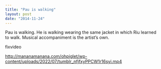```yaml
---
title: "Pau is walking"
layout: post
date: "2014-11-24"
---
```


Pau is walking. He is walking wearing the same jacket in which Riu learned to walk. Musical accompaniment is the artist’s own.

fixvideo

http://mananamanana.com/ohpiglet/wp-content/uploads/2022/07/tumblr_nfjfxyPPCW1r16syi.mp4
